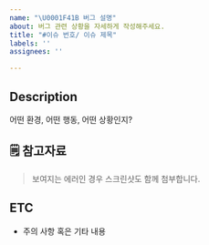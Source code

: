```yaml
---
name: "\U0001F41B 버그 설명"
about: 버그 관련 상황을 자세하게 작성해주세요.
title: "#이슈 번호/ 이슈 제목"
labels: ''
assignees: ''

---
```


## Description

어떤 환경, 어떤 행동, 어떤 상황인지?

## 🗒 참고자료
> 보여지는 에러인 경우 스크린샷도 함께 첨부합니다.

## ETC
- 주의 사항 혹은 기타 내용
